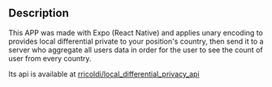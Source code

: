 ## Description

This APP was made with Expo (React Native) and applies unary encoding to provides local differential private to your position's country, then send it to a server who aggregate all users data in order for the user to see the count of user from every country.

Its api is available at [rricoldi/local_differential_privacy_api](https://github.com/rricoldi/local_differential_privacy_api)
